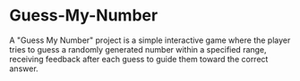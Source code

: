 # Guess-My-Number
A "Guess My Number" project is a simple interactive game where the player tries to guess a randomly generated number within a specified range, receiving feedback after each guess to guide them toward the correct answer.
